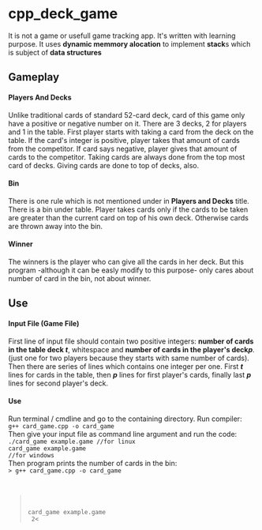# cpp_deck_game
It is not a game or usefull game tracking app. It's written with learning purpose. It uses <strong>dynamic memmory alocation</strong> to implement <strong>stack</strong>s which is subject of <strong>data structures</strong>

## Gameplay

#### Players And Decks
Unlike traditional cards of standard 52-card deck, card of this game only have a positive or negative number on it. There are 3 decks, 2 for players and 1 in the table. First player starts with taking a card from the deck on the table. If the card's integer is positive, player takes that amount of cards from the competitor. If card says negative, player gives that amount of cards to the competitor. Taking cards are always done from the top most card of decks. Giving cards are done to top of decks, also.  

#### Bin
There is one rule which is not mentioned under in <b>Players and Decks</b> title.  There is a bin under table.  Player takes cards only if the cards to be taken are greater than the current card on top of his own deck. Otherwise cards are thrown away into the bin. 

#### Winner
The winners is the player who can give all the cards in her deck. But this program -although it can be easly modify to this purpose- only cares about number of card in the bin, not about winner. 

## Use

#### Input File (Game File)
First line of input file should contain two positive integers: <b>number of cards in the table deck <em>t</em></b>, whitespace and <b>number of cards in the player's deck<em>p</em></b>. (just one for two players because they starts with same number of cards). Then there are series of lines which contains one integer per one. First <b><em>t</em></b> lines for cards in the table, then <b><em>p</em></b> lines for first player's cards, finally last <b><em>p</em></b> lines for second player's deck.

#### Use
Run terminal / cmdline and go to the containing directory. Run compiler:<br>
<code>g++ card_game.cpp -o card_game</code><br>
Then give your input file as command line argument and run the code:<br>
<code>./card_game example.game  //for linux<br>card_game example.game  //for windows</code><br>
Then program prints the number of cards in the bin:<br>
<code>> g++ card_game.cpp -o card_game<br>
  > card_game example.game<br>
  > 2<</code>
